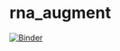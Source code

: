 # rna_augment

[![Binder](https://mybinder.org/badge_logo.svg)](https://mybinder.org/v2/gh/imsb-uke/rna_augment/master)
